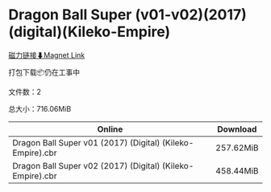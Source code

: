 # Dragon Ball Super (v01-v02)(2017)(digital)(Kileko-Empire)

[磁力链接⬇Magnet Link](magnet:?xt=urn:btih:c749c39556c044a64b3023c50cb9872d5d3d48ae&dn=Dragon%20Ball%20Super%20%28v01-v02%29%282017%29%28digital%29%28Kileko-Empire%29)

打包下载📦仍在工事中

文件数：2

总大小：716.06MiB

Online | Download
--- | ---
Dragon Ball Super v01 (2017) (Digital) (Kileko-Empire).cbr | 257.62MiB
Dragon Ball Super v02 (2017) (Digital) (Kileko-Empire).cbr | 458.44MiB